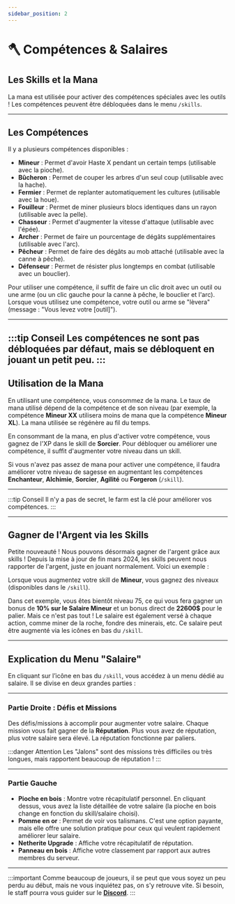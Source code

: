 ```yaml
---
sidebar_position: 2
---
```


# 🪓 Compétences & Salaires

## Les Skills et la Mana

La mana est utilisée pour activer des compétences spéciales avec les outils ! Les compétences peuvent être débloquées dans le menu `/skills`.

---

## Les Compétences

Il y a plusieurs compétences disponibles :

- **Mineur** : Permet d'avoir Haste X pendant un certain temps (utilisable avec la pioche).
- **Bûcheron** : Permet de couper les arbres d'un seul coup (utilisable avec la hache).
- **Fermier** : Permet de replanter automatiquement les cultures (utilisable avec la houe).
- **Fouilleur** : Permet de miner plusieurs blocs identiques dans un rayon (utilisable avec la pelle).
- **Chasseur** : Permet d'augmenter la vitesse d'attaque (utilisable avec l'épée).
- **Archer** : Permet de faire un pourcentage de dégâts supplémentaires (utilisable avec l'arc).
- **Pêcheur** : Permet de faire des dégâts au mob attaché (utilisable avec la canne à pêche).
- **Défenseur** : Permet de résister plus longtemps en combat (utilisable avec un bouclier).

Pour utiliser une compétence, il suffit de faire un clic droit avec un outil ou une arme (ou un clic gauche pour la canne à pêche, le bouclier et l'arc). Lorsque vous utilisez une compétence, votre outil ou arme se "lèvera" (message : "Vous levez votre [outil]").

---

:::tip Conseil
Les compétences ne sont pas débloquées par défaut, mais se débloquent en jouant un petit peu.
:::
---

## Utilisation de la Mana

En utilisant une compétence, vous consommez de la mana. Le taux de mana utilisé dépend de la compétence et de son niveau (par exemple, la compétence **Mineur XX** utilisera moins de mana que la compétence **Mineur XL**). La mana utilisée se régénère au fil du temps.

En consommant de la mana, en plus d'activer votre compétence, vous gagnez de l'XP dans le skill de **Sorcier**. Pour débloquer ou améliorer une compétence, il suffit d'augmenter votre niveau dans un skill.

Si vous n'avez pas assez de mana pour activer une compétence, il faudra améliorer votre niveau de sagesse en augmentant les compétences **Enchanteur**, **Alchimie**, **Sorcier**, **Agilité** ou **Forgeron** (`/skill`).

---

:::tip Conseil
Il n'y a pas de secret, le farm est la clé pour améliorer vos compétences.
:::

---

## Gagner de l'Argent via les Skills

Petite nouveauté ! Nous pouvons désormais gagner de l'argent grâce aux skills ! Depuis la mise à jour de fin mars 2024, les skills peuvent nous rapporter de l'argent, juste en jouant normalement. Voici un exemple :

Lorsque vous augmentez votre skill de **Mineur**, vous gagnez des niveaux (disponibles dans le `/skill`).

Dans cet exemple, vous êtes bientôt niveau 75, ce qui vous fera gagner un bonus de **10% sur le Salaire Mineur** et un bonus direct de **22600$** pour le palier. Mais ce n'est pas tout ! Le salaire est également versé à chaque action, comme miner de la roche, fondre des minerais, etc. Ce salaire peut être augmenté via les icônes en bas du `/skill`.

---

## Explication du Menu "Salaire"

En cliquant sur l’icône en bas du `/skill`, vous accédez à un menu dédié au salaire. Il se divise en deux grandes parties :

---

### Partie Droite : Défis et Missions

Des défis/missions à accomplir pour augmenter votre salaire. Chaque mission vous fait gagner de la **Réputation**. Plus vous avez de réputation, plus votre salaire sera élevé. La réputation fonctionne par paliers.

:::danger Attention
 Les "Jalons" sont des missions très difficiles ou très longues, mais rapportent beaucoup de réputation !
:::

---

### Partie Gauche

- **Pioche en bois** : Montre votre récapitulatif personnel. En cliquant dessus, vous avez la liste détaillée de votre salaire (la pioche en bois change en fonction du skill/salaire choisi).
- **Pomme en or** : Permet de voir vos talismans. C'est une option payante, mais elle offre une solution pratique pour ceux qui veulent rapidement améliorer leur salaire.
- **Netherite Upgrade** : Affiche votre récapitulatif de réputation.
- **Panneau en bois** : Affiche votre classement par rapport aux autres membres du serveur.

---

:::important
Comme beaucoup de joueurs, il se peut que vous soyez un peu perdu au début, mais ne vous inquiétez pas, on s'y retrouve vite. Si besoin, le staff pourra vous guider sur le [**Discord**](http://discord.VikingCraft.fr).
:::
